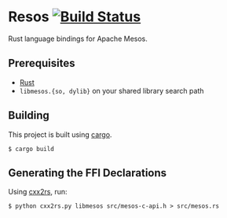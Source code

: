 # Resos [![Build Status](https://travis-ci.org/ConnorDoyle/resos.png?branch=master)](https://travis-ci.org/ConnorDoyle/resos)

Rust language bindings for Apache Mesos.

## Prerequisites

- [Rust](http://rust-lang.org)
- `libmesos.{so, dylib}` on your shared library search path

## Building

This project is built using [cargo](http://doc.crates.io).

```
$ cargo build
```

## Generating the FFI Declarations

Using [cxx2rs](https://github.com/manuels/cxx2rs), run:

```
$ python cxx2rs.py libmesos src/mesos-c-api.h > src/mesos.rs
```

